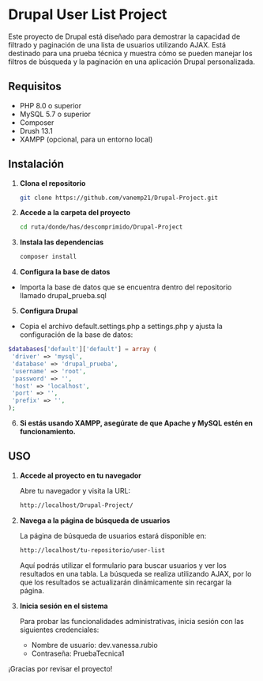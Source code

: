 # Drupal User List Project

Este proyecto de Drupal está diseñado para demostrar la capacidad de filtrado y paginación de una lista de usuarios utilizando AJAX. Está destinado para una prueba técnica y muestra cómo se pueden manejar los filtros de búsqueda y la paginación en una aplicación Drupal personalizada.

## Requisitos

- PHP 8.0 o superior
- MySQL 5.7 o superior
- Composer
- Drush 13.1
- XAMPP (opcional, para un entorno local)

## Instalación

1. **Clona el repositorio**

   ```bash
   git clone https://github.com/vanemp21/Drupal-Project.git
   ```

2. **Accede a la carpeta del proyecto**

    ```bash
    cd ruta/donde/has/descomprimido/Drupal-Project
    ```

3. **Instala las dependencias**
    ```bash
    composer install
    ```

4. **Configura la base de datos**
- Importa la base de datos que se encuentra dentro del repositorio llamado drupal_prueba.sql

5. **Configura Drupal**

- Copia el archivo default.settings.php a settings.php y ajusta la configuración de la base de datos:
 ```php
 $databases['default']['default'] = array (
  'driver' => 'mysql',
  'database' => 'drupal_prueba',
  'username' => 'root',
  'password' => '',
  'host' => 'localhost',
  'port' => '',
  'prefix' => '',
);
```

6. **Si estás usando XAMPP, asegúrate de que Apache y MySQL estén en funcionamiento.**

## USO

1. **Accede al proyecto en tu navegador**

    Abre tu navegador y visita la URL:
    ```bash
    http://localhost/Drupal-Project/
    ```
2. **Navega a la página de búsqueda de usuarios**

    La página de búsqueda de usuarios estará disponible en: 
    ```bash
    http://localhost/tu-repositorio/user-list
    ```
    Aquí podrás utilizar el formulario para buscar usuarios y ver los resultados en una tabla. La búsqueda se realiza utilizando AJAX, por lo que los resultados se actualizarán dinámicamente sin recargar la página.

3. **Inicia sesión en el sistema**

    Para probar las funcionalidades administrativas, inicia sesión con las siguientes credenciales:

    - Nombre de usuario: dev.vanessa.rubio
    - Contraseña: PruebaTecnica1

¡Gracias por revisar el proyecto!


